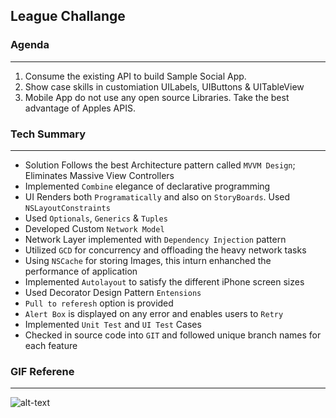 ## League Challange

### Agenda
---
1. Consume the existing API to build Sample Social App. 
2. Show case skills in customiation UILabels, UIButtons & UITableView
3. Mobile App do not use any open source Libraries. Take the best advantage of Apples APIS.

### Tech Summary 
---
* Solution Follows the best Architecture pattern called `MVVM Design`; Eliminates Massive View Controllers
* Implemented `Combine` elegance of declarative programming
* UI Renders both `Programatically` and also on `StoryBoards`. Used `NSLayoutConstraints`
* Used `Optionals`, `Generics` & `Tuples`
* Developed Custom `Network Model`
* Network Layer implemented with `Dependency Injection` pattern
* Utilized `GCD` for concurrency and offloading the heavy network tasks
* Using `NSCache` for storing Images, this inturn enhanched the performance of application
* Implemented `Autolayout` to satisfy the different iPhone screen sizes
* Used Decorator Design Pattern `Entensions`
* `Pull to referesh` option is provided
* `Alert Box` is displayed on any error and enables users to `Retry`
* Implemented `Unit Test` and `UI Test` Cases
* Checked in source code into `GIT` and followed unique branch names for each feature

### GIF Referene
---
![alt-text]()
